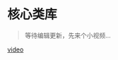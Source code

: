 # 核心类库

> 等待编辑更新，先来个小视频...

[video](https://zyck.ml/测试/视频/《魔兽世界：熊猫人之谜》游戏开场CG动画(1080P_国语).mp4 ':include :type=video width="90%" height="90%" controls="controls"')
